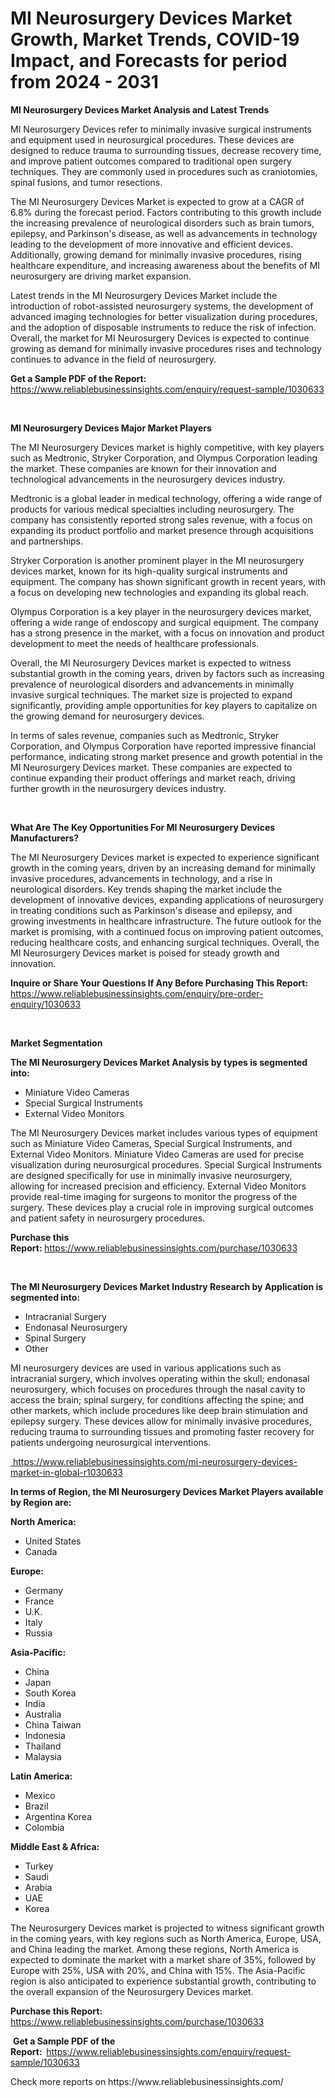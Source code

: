 <p><h1>MI Neurosurgery Devices Market Growth, Market Trends, COVID-19 Impact, and Forecasts for period from 2024 - 2031</h1></p><p><strong>MI Neurosurgery Devices Market Analysis and Latest Trends</strong></p>
<p><p>MI Neurosurgery Devices refer to minimally invasive surgical instruments and equipment used in neurosurgical procedures. These devices are designed to reduce trauma to surrounding tissues, decrease recovery time, and improve patient outcomes compared to traditional open surgery techniques. They are commonly used in procedures such as craniotomies, spinal fusions, and tumor resections.</p><p>The MI Neurosurgery Devices Market is expected to grow at a CAGR of 6.8% during the forecast period. Factors contributing to this growth include the increasing prevalence of neurological disorders such as brain tumors, epilepsy, and Parkinson's disease, as well as advancements in technology leading to the development of more innovative and efficient devices. Additionally, growing demand for minimally invasive procedures, rising healthcare expenditure, and increasing awareness about the benefits of MI neurosurgery are driving market expansion.</p><p>Latest trends in the MI Neurosurgery Devices Market include the introduction of robot-assisted neurosurgery systems, the development of advanced imaging technologies for better visualization during procedures, and the adoption of disposable instruments to reduce the risk of infection. Overall, the market for MI Neurosurgery Devices is expected to continue growing as demand for minimally invasive procedures rises and technology continues to advance in the field of neurosurgery.</p></p>
<p><strong>Get a Sample PDF of the Report:&nbsp;</strong> <a href="https://www.reliablebusinessinsights.com/enquiry/request-sample/1030633">https://www.reliablebusinessinsights.com/enquiry/request-sample/1030633</a></p>
<p>&nbsp;</p>
<p><strong>MI Neurosurgery Devices Major Market Players</strong></p>
<p><p>The MI Neurosurgery Devices market is highly competitive, with key players such as Medtronic, Stryker Corporation, and Olympus Corporation leading the market. These companies are known for their innovation and technological advancements in the neurosurgery devices industry.</p><p>Medtronic is a global leader in medical technology, offering a wide range of products for various medical specialties including neurosurgery. The company has consistently reported strong sales revenue, with a focus on expanding its product portfolio and market presence through acquisitions and partnerships.</p><p>Stryker Corporation is another prominent player in the MI neurosurgery devices market, known for its high-quality surgical instruments and equipment. The company has shown significant growth in recent years, with a focus on developing new technologies and expanding its global reach.</p><p>Olympus Corporation is a key player in the neurosurgery devices market, offering a wide range of endoscopy and surgical equipment. The company has a strong presence in the market, with a focus on innovation and product development to meet the needs of healthcare professionals.</p><p>Overall, the MI Neurosurgery Devices market is expected to witness substantial growth in the coming years, driven by factors such as increasing prevalence of neurological disorders and advancements in minimally invasive surgical techniques. The market size is projected to expand significantly, providing ample opportunities for key players to capitalize on the growing demand for neurosurgery devices.</p><p>In terms of sales revenue, companies such as Medtronic, Stryker Corporation, and Olympus Corporation have reported impressive financial performance, indicating strong market presence and growth potential in the MI Neurosurgery Devices market. These companies are expected to continue expanding their product offerings and market reach, driving further growth in the neurosurgery devices industry.</p></p>
<p>&nbsp;</p>
<p><strong>What Are The Key Opportunities For MI Neurosurgery Devices Manufacturers?</strong></p>
<p><p>The MI Neurosurgery Devices market is expected to experience significant growth in the coming years, driven by an increasing demand for minimally invasive procedures, advancements in technology, and a rise in neurological disorders. Key trends shaping the market include the development of innovative devices, expanding applications of neurosurgery in treating conditions such as Parkinson's disease and epilepsy, and growing investments in healthcare infrastructure. The future outlook for the market is promising, with a continued focus on improving patient outcomes, reducing healthcare costs, and enhancing surgical techniques. Overall, the MI Neurosurgery Devices market is poised for steady growth and innovation.</p></p>
<p><strong>Inquire or Share Your Questions If Any Before Purchasing This Report:</strong> <a href="https://www.reliablebusinessinsights.com/enquiry/pre-order-enquiry/1030633">https://www.reliablebusinessinsights.com/enquiry/pre-order-enquiry/1030633</a></p>
<p>&nbsp;</p>
<p><strong>Market Segmentation</strong></p>
<p><strong>The MI Neurosurgery Devices Market Analysis by types is segmented into:</strong></p>
<p><ul><li>Miniature Video Cameras</li><li>Special Surgical Instruments</li><li>External Video Monitors</li></ul></p>
<p><p>The MI Neurosurgery Devices market includes various types of equipment such as Miniature Video Cameras, Special Surgical Instruments, and External Video Monitors. Miniature Video Cameras are used for precise visualization during neurosurgical procedures. Special Surgical Instruments are designed specifically for use in minimally invasive neurosurgery, allowing for increased precision and efficiency. External Video Monitors provide real-time imaging for surgeons to monitor the progress of the surgery. These devices play a crucial role in improving surgical outcomes and patient safety in neurosurgery procedures.</p></p>
<p><strong>Purchase this Report:&nbsp;</strong><a href="https://www.reliablebusinessinsights.com/purchase/1030633">https://www.reliablebusinessinsights.com/purchase/1030633</a></p>
<p>&nbsp;</p>
<p><strong>The MI Neurosurgery Devices Market Industry Research by Application is segmented into:</strong></p>
<p><ul><li>Intracranial Surgery</li><li>Endonasal Neurosurgery</li><li>Spinal Surgery</li><li>Other</li></ul></p>
<p><p>MI neurosurgery devices are used in various applications such as intracranial surgery, which involves operating within the skull; endonasal neurosurgery, which focuses on procedures through the nasal cavity to access the brain; spinal surgery, for conditions affecting the spine; and other markets, which include procedures like deep brain stimulation and epilepsy surgery. These devices allow for minimally invasive procedures, reducing trauma to surrounding tissues and promoting faster recovery for patients undergoing neurosurgical interventions.</p></p>
<p><a href="https://www.reliablebusinessinsights.com/mi-neurosurgery-devices-market-in-global-r1030633">&nbsp;https://www.reliablebusinessinsights.com/mi-neurosurgery-devices-market-in-global-r1030633</a></p>
<p><strong>In terms of Region, the MI Neurosurgery Devices Market Players available by Region are:</strong></p>
<p>
    <p> <strong> North America: </strong>
        <ul>
            <li>United States</li>
            <li>Canada</li>
        </ul>
        </p> 
    <p> <strong> Europe: </strong>
        <ul>
            <li>Germany</li>
            <li>France</li>
            <li>U.K.</li>
            <li>Italy</li>
            <li>Russia</li>
        </ul>
        </p> 
    <p> <strong> Asia-Pacific: </strong>
        <ul>
            <li>China</li>
            <li>Japan</li>
            <li>South Korea</li>
            <li>India</li>
            <li>Australia</li>
            <li>China Taiwan</li>
            <li>Indonesia</li>
            <li>Thailand</li>
            <li>Malaysia</li>
        </ul>
        </p> 
    <p> <strong> Latin America: </strong>
        <ul>
            <li>Mexico</li>
            <li>Brazil</li>
            <li>Argentina Korea</li>
            <li>Colombia</li>
        </ul>
        </p> 
    <p> <strong> Middle East & Africa: </strong>
        <ul>
            <li>Turkey</li>
            <li>Saudi</li>
            <li>Arabia</li>
            <li>UAE</li>
            <li>Korea</li>
        </ul>
    </p>
    </p>
<p><p>The Neurosurgery Devices market is projected to witness significant growth in the coming years, with key regions such as North America, Europe, USA, and China leading the market. Among these regions, North America is expected to dominate the market with a market share of 35%, followed by Europe with 25%, USA with 20%, and China with 15%. The Asia-Pacific region is also anticipated to experience substantial growth, contributing to the overall expansion of the Neurosurgery Devices market.</p></p>
<p><strong>Purchase this Report: </strong><a href="https://www.reliablebusinessinsights.com/purchase/1030633">https://www.reliablebusinessinsights.com/purchase/1030633</a></p>
<p>&nbsp;<strong>Get a Sample PDF of the Report:&nbsp;&nbsp;</strong><a href="https://www.reliablebusinessinsights.com/enquiry/request-sample/1030633">https://www.reliablebusinessinsights.com/enquiry/request-sample/1030633</a></p>
<p><strong></strong></p>
<p>Check more reports on https://www.reliablebusinessinsights.com/</p>